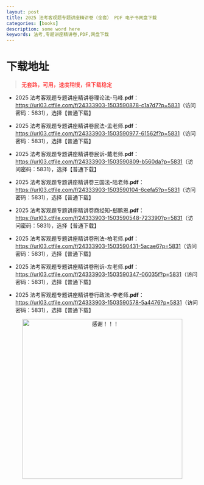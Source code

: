 ```yaml
---
layout: post
title: 2025 法考客观题专题讲座精讲卷（全套） PDF 电子书网盘下载
categories: [books]
description: some word here
keywords: 法考,专题讲座精讲卷,PDF,网盘下载
---
```


# 下载地址

> <p style="color:red" >无套路，可用，速度稍慢，但下载稳定</p>

- 2025 法考客观题专题讲座精讲卷理论法-马峰.**pdf**：<https://url03.ctfile.com/f/24333903-1503590878-c1a7d7?p=5831>（访问密码：5831），选择【普通下载】

- 2025 法考客观题专题讲座精讲卷民法-孟老师.**pdf**：<https://url03.ctfile.com/f/24333903-1503590977-61562f?p=5831>（访问密码：5831），选择【普通下载】

- 2025 法考客观题专题讲座精讲卷民诉-戴老师.**pdf**：<https://url03.ctfile.com/f/24333903-1503590809-b560da?p=5831>（访问密码：5831），选择【普通下载】

- 2025 法考客观题专题讲座精讲卷三国法-陆老师.**pdf**：<https://url03.ctfile.com/f/24333903-1503590104-6cefa5?p=5831>（访问密码：5831），选择【普通下载】

- 2025 法考客观题专题讲座精讲卷商经知-郄鹏恩.**pdf**：<https://url03.ctfile.com/f/24333903-1503590548-723390?p=5831>（访问密码：5831），选择【普通下载】

- 2025 法考客观题专题讲座精讲卷刑法-柏老师.**pdf**：<https://url03.ctfile.com/f/24333903-1503590431-5acae6?p=5831>（访问密码：5831），选择【普通下载】

- 2025 法考客观题专题讲座精讲卷刑诉-左老师.**pdf**：<https://url03.ctfile.com/f/24333903-1503590347-06035f?p=5831>（访问密码：5831），选择【普通下载】

- 2025 法考客观题专题讲座精讲卷行政法-李老师.**pdf**：<https://url03.ctfile.com/f/24333903-1503590578-5a4476?p=5831>（访问密码：5831），选择【普通下载】

<div align="center"><img src="https://pic.imgdb.cn/item/6707df6bd29ded1a8ce37031.gif" alt="感谢！！！" width="420px" height="auto"/></div>
